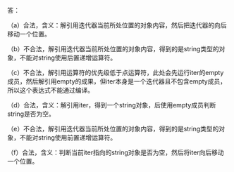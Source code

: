 答：

（a）合法，含义：解引用迭代器当前所处位置的对象内容，然后把迭代器的向后移动一个位置。

（b）不合法，解引用迭代器当前所处位置的对象内容，得到的是string类型的对象，不能对string使用后置递增运算符。

（c）不合法，解引用运算符的优先级低于点运算符，此处会先运行iter的empty成员，然后解引用empty的成果，但iter本身是一个迭代器且不包含empty成员，所以这个表达式不能通过编译。

（d）合法，含义：解引用iter，得到一个string对象，后使用empty成员判断string是否为空。

（e）不合法，解引用迭代器当前所处位置的对象内容，得到的是string类型的对象，不能对string使用前置递增运算符。

（f）合法，含义：判断当前iter指向的string对象是否为空，然后将iter向后移动一个位置。